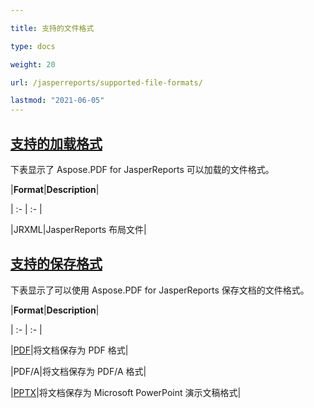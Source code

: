 ```yaml
---

title: 支持的文件格式

type: docs

weight: 20

url: /jasperreports/supported-file-formats/

lastmod: "2021-06-05"
---
```

## <ins>**支持的加载格式**

下表显示了 Aspose.PDF for JasperReports 可以加载的文件格式。

|**Format**|**Description**|

| :- | :- |

|JRXML|JasperReports 布局文件|

## <ins>**支持的保存格式**

下表显示了可以使用 Aspose.PDF for JasperReports 保存文档的文件格式。

|**Format**|**Description**|

| :- | :- |

|[PDF](https://docs.fileformat.com/view/pdf/)|将文档保存为 PDF 格式|

|PDF/A|将文档保存为 PDF/A 格式|

|[PPTX](https://docs.fileformat.com/presentation/pptx/)|将文档保存为 Microsoft PowerPoint 演示文稿格式|